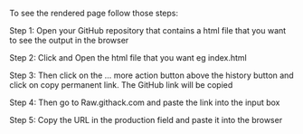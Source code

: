 To see the rendered page follow those steps:

Step 1: Open your GitHub repository that contains a html file that you want to see the output in the browser

Step 2: Click and Open the html file that you want eg index.html

Step 3: Then click on the … more action button above the history button and click on copy permanent link. The GitHub link will be copied

Step 4: Then go to Raw.githack.com and paste the link into the input box

Step 5: Copy the URL in the production field and paste it into the browser
